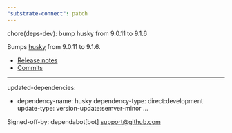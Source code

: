 ```yaml
---
"substrate-connect": patch
---
```


chore(deps-dev): bump husky from 9.0.11 to 9.1.6

Bumps [husky](https://github.com/typicode/husky) from 9.0.11 to 9.1.6.
- [Release notes](https://github.com/typicode/husky/releases)
- [Commits](https://github.com/typicode/husky/compare/v9.0.11...v9.1.6)

---
updated-dependencies:
- dependency-name: husky
  dependency-type: direct:development
  update-type: version-update:semver-minor
...

Signed-off-by: dependabot[bot] <support@github.com>
